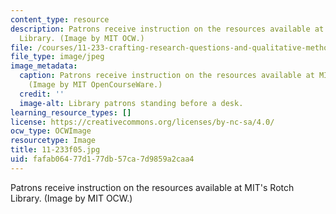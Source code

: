 ```yaml
---
content_type: resource
description: Patrons receive instruction on the resources available at MIT's Rotch
  Library. (Image by MIT OCW.)
file: /courses/11-233-crafting-research-questions-and-qualitative-methodology-fall-2005/fafab06477d177db57ca7d9859a2caa4_11-233f05.jpg
file_type: image/jpeg
image_metadata:
  caption: Patrons receive instruction on the resources available at MIT's Rotch Library.
    (Image by MIT OpenCourseWare.)
  credit: ''
  image-alt: Library patrons standing before a desk.
learning_resource_types: []
license: https://creativecommons.org/licenses/by-nc-sa/4.0/
ocw_type: OCWImage
resourcetype: Image
title: 11-233f05.jpg
uid: fafab064-77d1-77db-57ca-7d9859a2caa4
---
```

Patrons receive instruction on the resources available at MIT's Rotch Library. (Image by MIT OCW.)